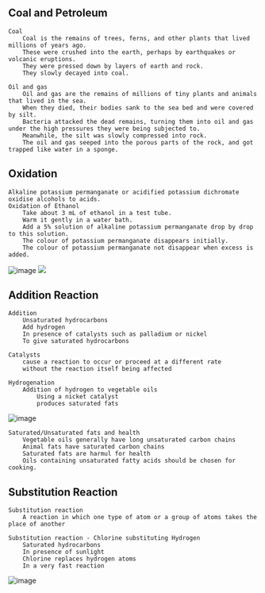 ## Coal and Petroleum
    Coal
        Coal is the remains of trees, ferns, and other plants that lived millions of years ago. 
        These were crushed into the earth, perhaps by earthquakes or volcanic eruptions. 
        They were pressed down by layers of earth and rock. 
        They slowly decayed into coal. 

    Oil and gas
        Oil and gas are the remains of millions of tiny plants and animals that lived in the sea. 
        When they died, their bodies sank to the sea bed and were covered by silt. 
        Bacteria attacked the dead remains, turning them into oil and gas under the high pressures they were being subjected to. 
        Meanwhile, the silt was slowly compressed into rock. 
        The oil and gas seeped into the porous parts of the rock, and got trapped like water in a sponge. 

## Oxidation
    Alkaline potassium permanganate or acidified potassium dichromate oxidise alcohols to acids. 
    Oxidation of Ethanol
        Take about 3 mL of ethanol in a test tube.
        Warm it gently in a water bath.
        Add a 5% solution of alkaline potassium permanganate drop by drop to this solution.
        The colour of potassium permanganate disappears initially.
        The colour of potassium permanganate not disappear when excess is added.

![image](https://user-images.githubusercontent.com/20998959/128067799-331776bf-0dc7-430f-9acf-918eb9845888.png)
[![](https://img.youtube.com/vi/12p90HJ-m3U/0.jpg)](https://www.youtube.com/watch?v=12p90HJ-m3U)

## Addition Reaction
    Addition
        Unsaturated hydrocarbons
        Add hydrogen
        In presence of catalysts such as palladium or nickel
        To give saturated hydrocarbons

    Catalysts
        cause a reaction to occur or proceed at a different rate
        without the reaction itself being affected

    Hydrogenation
        Addition of hydrogen to vegetable oils 
            Using a nicket catalyst
            produces saturated fats
![image](https://user-images.githubusercontent.com/20998959/128068951-d8998ba5-34ac-427c-bf48-928c2c07c14f.png)

    Saturated/Unsaturated fats and health        
        Vegetable oils generally have long unsaturated carbon chains
        Animal fats have saturated carbon chains    
        Saturated fats are harmul for health
        Oils containing unsaturated fatty acids should be chosen for cooking.

## Substitution Reaction
    Substitution reaction
        A reaction in which one type of atom or a group of atoms takes the place of another
        
    Substitution reaction - Chlorine substituting Hydrogen
        Saturated hydrocarbons 
        In presence of sunlight
        Chlorine replaces hydrogen atoms
        In a very fast reaction

![image](https://user-images.githubusercontent.com/20998959/128070788-5d6de9d7-e431-4b45-ac02-73828db1b923.png)

